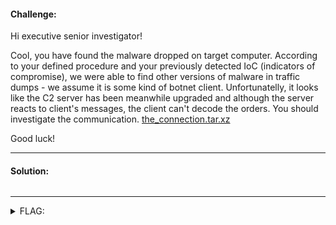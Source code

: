 #### Challenge:

Hi executive senior investigator! 

Cool, you have found the malware dropped on target computer.  According to your defined procedure and your previously detected IoC (indicators of compromise), we were able to find other versions of malware in traffic dumps - we assume it is some kind of botnet client. Unfortunatelly, it looks like the C2 server has been meanwhile upgraded and although the server reacts to client's messages, the client can't decode the orders. You should investigate the communication.  [the_connection.tar.xz](./the_connection.tar.xz ":ignore")

Good luck!

---

#### Solution:

```bash
```

---

<details><summary>FLAG:</summary>

```
FLAG{kT0c-WTfc-S326-Jp1A}
```

</details>
<br/>
